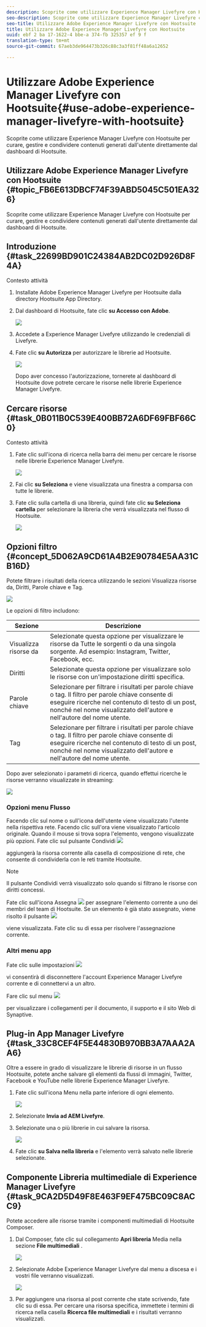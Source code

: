 ```yaml
---
description: Scoprite come utilizzare Experience Manager Livefyre con Hootsuite per curare, gestire e condividere contenuti generati dall'utente direttamente dal dashboard di Hootsuite.
seo-description: Scoprite come utilizzare Experience Manager Livefyre con Hootsuite per curare, gestire e condividere contenuti generati dall'utente direttamente dal dashboard di Hootsuite.
seo-title: Utilizzare Adobe Experience Manager Livefyre con Hootsuite
title: Utilizzare Adobe Experience Manager Livefyre con Hootsuite
uuid: ebf 2 ba 17-1622-4 bbe-a 374-fb 325357 ef 9 f
translation-type: tm+mt
source-git-commit: 67aeb3de964473b326c88c3a3f81ff48a6a12652

---
```



# Utilizzare Adobe Experience Manager Livefyre con Hootsuite{#use-adobe-experience-manager-livefyre-with-hootsuite}

Scoprite come utilizzare Experience Manager Livefyre con Hootsuite per curare, gestire e condividere contenuti generati dall&#39;utente direttamente dal dashboard di Hootsuite.

## Utilizzare Adobe Experience Manager Livefyre con Hootsuite {#topic_FB6E613DBCF74F39ABD5045C501EA326}

Scoprite come utilizzare Experience Manager Livefyre con Hootsuite per curare, gestire e condividere contenuti generati dall&#39;utente direttamente dal dashboard di Hootsuite.

## Introduzione {#task_22699BD901C24384AB2DC02D926D8F4A}

Contesto attività

1. Installate Adobe Experience Manager Livefyre per Hootsuite dalla directory Hootsuite App Directory.

1. Dal dashboard di Hootsuite, fate clic **su Accesso con Adobe**.

   ![](assets/hootsuite-login.png)

1. Accedete a Experience Manager Livefyre utilizzando le credenziali di Livefyre.
1. Fate clic **su Autorizza** per autorizzare le librerie ad Hootsuite.

   ![](assets/hootsuite-authorize.png)

   Dopo aver concesso l&#39;autorizzazione, tornerete al dashboard di Hootsuite dove potrete cercare le risorse nelle librerie Experience Manager Livefyre.

## Cercare risorse {#task_0B011B0C539E400BB72A6DF69FBF66C0}

Contesto attività

1. Fate clic sull&#39;icona di ricerca nella barra dei menu per cercare le risorse nelle librerie Experience Manager Livefyre.

   ![](assets/hootsuite-search.png)

1. Fai clic **su Seleziona** e viene visualizzata una finestra a comparsa con tutte le librerie.
1. Fate clic sulla cartella di una libreria, quindi fate clic **su Seleziona cartella** per selezionare la libreria che verrà visualizzata nel flusso di Hootsuite.

   ![](assets/hootsuite-select.png)

## Opzioni filtro {#concept_5D062A9CD61A4B2E90784E5AA31CB16D}

Potete filtrare i risultati della ricerca utilizzando le sezioni Visualizza risorse da, Diritti, Parole chiave e Tag.

![](assets/hootsuite-filters.png)

Le opzioni di filtro includono:

| Sezione | Descrizione |
|--- |--- |
| Visualizza risorse da | Selezionate questa opzione per visualizzare le risorse da Tutte le sorgenti o da una singola sorgente. Ad esempio: Instagram, Twitter, Facebook, ecc. |
| Diritti | Selezionate questa opzione per visualizzare solo le risorse con un&#39;impostazione diritti specifica. |
| Parole chiave | Selezionare per filtrare i risultati per parole chiave o tag. Il filtro per parole chiave consente di eseguire ricerche nel contenuto di testo di un post, nonché nel nome visualizzato dell&#39;autore e nell&#39;autore del nome utente. |
| Tag | Selezionare per filtrare i risultati per parole chiave o tag. Il filtro per parole chiave consente di eseguire ricerche nel contenuto di testo di un post, nonché nel nome visualizzato dell&#39;autore e nell&#39;autore del nome utente. |

Dopo aver selezionato i parametri di ricerca, quando effettui ricerche le risorse verranno visualizzate in streaming:

![](assets/hootsuite-stream.png)

### Opzioni menu Flusso

Facendo clic sul nome o sull&#39;icona dell&#39;utente viene visualizzato l&#39;utente nella rispettiva rete. Facendo clic sull&#39;ora viene visualizzato l&#39;articolo originale. Quando il mouse si trova sopra l&#39;elemento, vengono visualizzate più opzioni. Fate clic sul pulsante Condividi ![](assets/share.png)

aggiungerà la risorsa corrente alla casella di composizione di rete, che consente di condividerla con le reti tramite Hootsuite.

>[!NOTE]
>
>Il pulsante Condividi verrà visualizzato solo quando si filtrano le risorse con diritti concessi.

Fate clic sull&#39;icona Assegna ![](assets/assign.png) per assegnare l&#39;elemento corrente a uno dei membri del team di Hootsuite. Se un elemento è già stato assegnato, viene risolto il pulsante ![](assets/resolve.png)

viene visualizzata. Fate clic su di essa per risolvere l&#39;assegnazione corrente.

### Altri menu app

Fate clic sulle impostazioni ![](assets/settings.png)

vi consentirà di disconnettere l&#39;account Experience Manager Livefyre corrente e di connettervi a un altro.

Fare clic sul menu ![](assets/menu.png)

per visualizzare i collegamenti per il documento, il supporto e il sito Web di Synaptive.

## Plug-in App Manager Livefyre {#task_33C8CEF4F5E44830B970BB3A7AAA2AA6}

Oltre a essere in grado di visualizzare le librerie di risorse in un flusso Hootsuite, potete anche salvare gli elementi da flussi di immagini, Twitter, Facebook e YouTube nelle librerie Experience Manager Livefyre.

1. Fate clic sull&#39;icona Menu nella parte inferiore di ogni elemento.

   ![](assets/hootsuite-menu-icon.png)

1. Selezionate **Invia ad AEM Livefyre**.
1. Selezionate una o più librerie in cui salvare la risorsa.

   ![](assets/hootsuite-save.png)

1. Fate clic **su Salva nella libreria** e l&#39;elemento verrà salvato nelle librerie selezionate.

## Componente Libreria multimediale di Experience Manager Livefyre {#task_9CA2D5D49F8E463F9EF475BC09C8ACC9}

Potete accedere alle risorse tramite i componenti multimediali di Hootsuite Composer.

1. Dal Composer, fate clic sul collegamento **Apri libreria** Media nella sezione **File multimediali** .

   ![](assets/hootsuite-open-media-library.png)

1. Selezionate Adobe Experience Manager Livefyre dal menu a discesa e i vostri file verranno visualizzati.

   ![](assets/hootsuite-aem-files.png)

1. Per aggiungere una risorsa al post corrente che state scrivendo, fate clic su di essa. Per cercare una risorsa specifica, immettete i termini di ricerca nella casella **Ricerca file multimediali** e i risultati verranno visualizzati.
